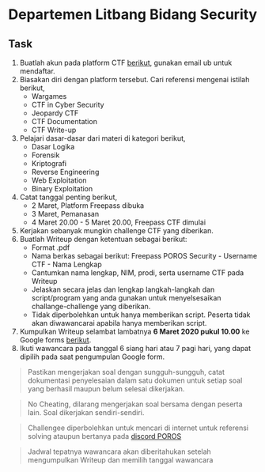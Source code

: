 # Departemen Litbang Bidang Security

## Task

1. Buatlah akun pada platform CTF [berikut](http://freepass-ctf.poros-cys.com/), gunakan email ub untuk mendaftar. 
2. Biasakan diri dengan platform tersebut. Cari referensi mengenai istilah berikut,
   - Wargames
   - CTF in Cyber Security
   - Jeopardy CTF
   - CTF Documentation
   - CTF Write-up
3. Pelajari dasar-dasar dari materi di kategori berikut,
   - Dasar Logika
   - Forensik
   - Kriptografi
   - Reverse Engineering
   - Web Exploitation
   - Binary Exploitation
4. Catat tanggal penting berikut,
   - 2 Maret, Platform Freepass dibuka
   - 3 Maret, Pemanasan
   - 4 Maret 20.00 - 5 Maret 20.00, Freepass CTF dimulai
5. Kerjakan sebanyak mungkin challenge CTF yang diberikan.
6. Buatlah Writeup dengan ketentuan sebagai berikut:
   - Format .pdf
   - Nama berkas sebagai berikut: Freepass POROS Security - Username CTF - Nama Lengkap
   - Cantumkan nama lengkap, NIM, prodi, serta username CTF pada Writeup
   - Jelaskan secara jelas dan lengkap langkah-langkah dan script/program yang anda gunakan untuk menyelsesaikan challange-challenge yang diberikan.
   - Tidak diperbolehkan untuk hanya memberikan script. Peserta tidak akan diwawancarai apabila hanya memberikan script.
8. Kumpulkan Writeup selambat lambatnya **6 Maret 2020 pukul 10.00** ke Google forms [berikut](https://forms.gle/oVhzW43VNWcfsN2c7).
9. Ikuti wawancara pada tanggal 6 siang hari atau 7 pagi hari, yang dapat dipilih pada saat pengumpulan Google form.

> Pastikan mengerjakan soal dengan sungguh-sungguh, catat dokumentasi penyelesaian dalam satu dokumen untuk setiap soal yang berhasil maupun belum selesai dikerjakan.

> No Cheating, dilarang mengerjakan soal bersama dengan peserta lain. Soal dikerjakan sendiri-sendiri.

> Challengee diperbolehkan untuk mencari di internet untuk referensi solving ataupun bertanya pada [discord POROS](https://discord.gg/QvHqMBtPv5)  
 
> Jadwal tepatnya wawancara akan diberitahukan setelah mengumpulkan Writeup dan memilih tanggal wawancara
